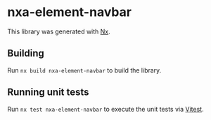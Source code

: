 # nxa-element-navbar

This library was generated with [Nx](https://nx.dev).

## Building

Run `nx build nxa-element-navbar` to build the library.

## Running unit tests

Run `nx test nxa-element-navbar` to execute the unit tests via [Vitest](https://vitest.dev/).
